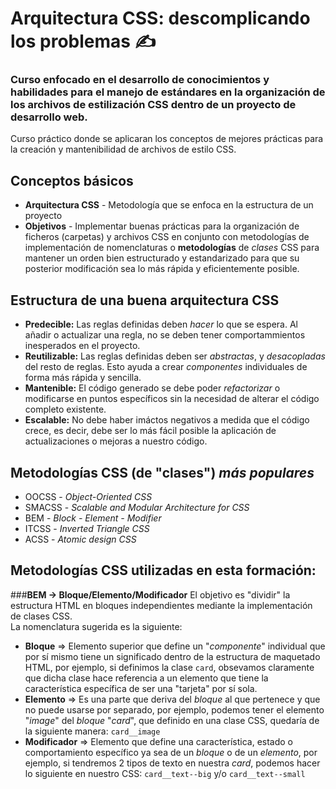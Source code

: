 # Arquitectura CSS: descomplicando los problemas ✍

### Curso enfocado en el desarrollo de conocimientos y habilidades para el manejo de estándares en la organización de los archivos de estilización CSS dentro de un proyecto de desarrollo web.

Curso práctico donde se aplicaran los conceptos de mejores prácticas para la creación y mantenibilidad de archivos de estilo CSS.

## Conceptos básicos

* **Arquitectura CSS** - Metodología que se enfoca en la estructura de un proyecto
* **Objetivos** - Implementar buenas prácticas para la organización de ficheros (carpetas) y archivos CSS en conjunto con metodologías de implementación de nomenclaturas o **metodologías** de *clases* CSS para mantener un orden bien estructurado y estandarizado para que su posterior modificación sea lo más rápida y eficientemente posible.

## Estructura de una buena arquitectura CSS

* **Predecible:** Las reglas definidas deben *hacer* lo que se espera. Al añadir o actualizar una regla, no se deben tener comportammientos inesperados en el proyecto.
* **Reutilizable:** Las reglas definidas deben ser *abstractas*, y *desacopladas* del resto de reglas. Esto ayuda a crear *componentes* individuales de forma más rápida y sencilla.
* **Mantenible:** El código generado se debe poder *refactorizar* o modificarse en puntos específicos sin la necesidad de alterar el código completo existente.
* **Escalable:** No debe haber imáctos negativos a medida que el código crece, es decir, debe ser lo más fácil posible la aplicación de actualizaciones o mejoras a nuestro código.

## Metodologías CSS (de "clases") *más populares*

* OOCSS - *Object-Oriented CSS*
* SMACSS - *Scalable and Modular Architecture for CSS*
* BEM - *Block - Element - Modifier*
* ITCSS - *Inverted Triangle CSS*
* ACSS - *Atomic design CSS*

## Metodologías CSS utilizadas en esta formación:

###**BEM -> Bloque/Elemento/Modificador**
El objetivo es "dividir" la estructura HTML en bloques independientes mediante la implementación de clases CSS.  
La nomenclatura sugerida es la siguiente:
* **Bloque** => Elemento superior que define un "*componente*" individual que por sí mismo tiene un significado dentro de la estructura de maquetado HTML, por ejemplo, si definimos la clase `card`, obsevamos claramente que dicha clase hace referencia a un elemento que tiene la característica específica de ser una "tarjeta" por sí sola.
* **Elemento** => Es una parte que deriva del *bloque* al que pertenece y que no puede usarse por separado, por ejemplo, podemos tener el elemento "*image*" del *bloque* "*card*", que definido en una clase CSS, quedaría de la siguiente manera: `card__image`
* **Modificador** => Elemento que define una característica, estado o comportamiento específico ya sea de un *bloque* o de un *elemento*, por ejemplo, si tendremos 2 tipos de texto en nuestra *card*, podemos hacer lo siguiente en nuestro CSS: `card__text--big` y/o `card__text--small`